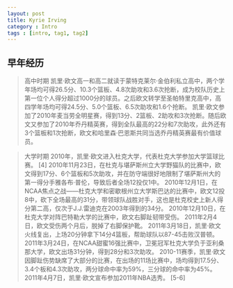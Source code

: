 ```yaml
---
layout: post
title: Kyrie Irving
category : Intro
tags : [intro, tag1, tag2]
---
```


## 早年经历

>高中时期
>凯里·欧文高一和高二就读于蒙特克莱尔·金伯利私立高中，两个学年场均可得26.5分、10.3个篮板、4.8次助攻和3.6次抢断，成为校队历史上第一位个人得分超过1000分的球员。之后欧文转学至圣帕特里克高中，高四学年场均可得24.5分、5.0个篮板、6.5次助攻和1.6个抢断。
凯里·欧文参加了2010年麦当劳全明星赛，得到13分、2篮板、2助攻和3次抢断。随后欧文又参加了2010年乔丹精英赛，得到全队最高的22分和7次助攻，此外还有3个篮板和1次抢断，欧文和哈里森·巴恩斯共同当选乔丹精英赛最有价值球员。

>大学时期
>2010年，凯里·欧文进入杜克大学，代表杜克大学参加大学篮球比赛。 [4] 
>2010年11月23日，在杜克与堪萨斯州立大学野猫队的比赛中，欧文得到17分、6个篮板和5次助攻，并在防守端很好地限制了堪萨斯州大的第一得分手雅各布·普伦，导致后者全场12投仅1中。
>2010年12月1日，在NCAA焦点之战——杜克大学和密歇根州立大学斯巴达的比赛中，欧文12投8中，砍下全场最高的31分，带领球队战胜对手，这也是杜克校史上新人得分第二高，仅次于J.J.雷迪克在2003年得到的34分。
>2010年12月10日，在杜克大学对阵巴特勒大学的比赛中，欧文右脚趾韧带受伤。
>2011年2月4日，欧文受伤两个月后，脱掉了右脚保护靴。
>2011年3月18日，凯里·欧文火线复出，上场20分钟拿下14分4篮板，帮助球队以87-45击败汉普顿。
>2011年3月24日，在NCAA甜蜜16强比赛中，卫冕冠军杜克大学负于亚利桑那大学，欧文出场31分钟，得到28分和3次助攻。
>2010-11赛季，凯里·欧文因脚趾伤势缺席了大部分的比赛，在出场的11场比赛中，场均得到17.5分、3.4个板和4.3次助攻，两分球命中率为59%，三分球的命中率为45%。
>2011年4月7日，凯里·欧文宣布参加2011年NBA选秀。 [5-6]  
